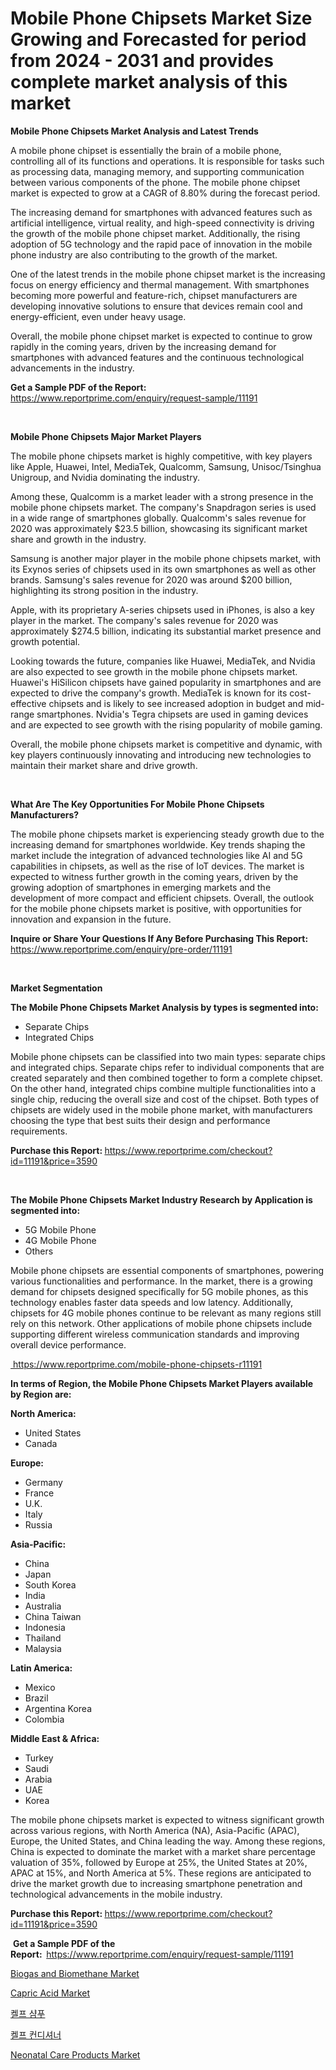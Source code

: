 <p><h1>Mobile Phone Chipsets Market Size Growing and Forecasted for period from 2024 - 2031 and provides complete market analysis of this market</h1></p><p><strong>Mobile Phone Chipsets Market Analysis and Latest Trends</strong></p>
<p><p>A mobile phone chipset is essentially the brain of a mobile phone, controlling all of its functions and operations. It is responsible for tasks such as processing data, managing memory, and supporting communication between various components of the phone. The mobile phone chipset market is expected to grow at a CAGR of 8.80% during the forecast period.</p><p>The increasing demand for smartphones with advanced features such as artificial intelligence, virtual reality, and high-speed connectivity is driving the growth of the mobile phone chipset market. Additionally, the rising adoption of 5G technology and the rapid pace of innovation in the mobile phone industry are also contributing to the growth of the market.</p><p>One of the latest trends in the mobile phone chipset market is the increasing focus on energy efficiency and thermal management. With smartphones becoming more powerful and feature-rich, chipset manufacturers are developing innovative solutions to ensure that devices remain cool and energy-efficient, even under heavy usage.</p><p>Overall, the mobile phone chipset market is expected to continue to grow rapidly in the coming years, driven by the increasing demand for smartphones with advanced features and the continuous technological advancements in the industry.</p></p>
<p><strong>Get a Sample PDF of the Report:&nbsp;</strong> <a href="https://www.reportprime.com/enquiry/request-sample/11191">https://www.reportprime.com/enquiry/request-sample/11191</a></p>
<p>&nbsp;</p>
<p><strong>Mobile Phone Chipsets Major Market Players</strong></p>
<p><p>The mobile phone chipsets market is highly competitive, with key players like Apple, Huawei, Intel, MediaTek, Qualcomm, Samsung, Unisoc/Tsinghua Unigroup, and Nvidia dominating the industry. </p><p>Among these, Qualcomm is a market leader with a strong presence in the mobile phone chipsets market. The company's Snapdragon series is used in a wide range of smartphones globally. Qualcomm's sales revenue for 2020 was approximately $23.5 billion, showcasing its significant market share and growth in the industry. </p><p>Samsung is another major player in the mobile phone chipsets market, with its Exynos series of chipsets used in its own smartphones as well as other brands. Samsung's sales revenue for 2020 was around $200 billion, highlighting its strong position in the industry. </p><p>Apple, with its proprietary A-series chipsets used in iPhones, is also a key player in the market. The company's sales revenue for 2020 was approximately $274.5 billion, indicating its substantial market presence and growth potential. </p><p>Looking towards the future, companies like Huawei, MediaTek, and Nvidia are also expected to see growth in the mobile phone chipsets market. Huawei's HiSilicon chipsets have gained popularity in smartphones and are expected to drive the company's growth. MediaTek is known for its cost-effective chipsets and is likely to see increased adoption in budget and mid-range smartphones. Nvidia's Tegra chipsets are used in gaming devices and are expected to see growth with the rising popularity of mobile gaming. </p><p>Overall, the mobile phone chipsets market is competitive and dynamic, with key players continuously innovating and introducing new technologies to maintain their market share and drive growth.</p></p>
<p>&nbsp;</p>
<p><strong>What Are The Key Opportunities For Mobile Phone Chipsets Manufacturers?</strong></p>
<p><p>The mobile phone chipsets market is experiencing steady growth due to the increasing demand for smartphones worldwide. Key trends shaping the market include the integration of advanced technologies like AI and 5G capabilities in chipsets, as well as the rise of IoT devices. The market is expected to witness further growth in the coming years, driven by the growing adoption of smartphones in emerging markets and the development of more compact and efficient chipsets. Overall, the outlook for the mobile phone chipsets market is positive, with opportunities for innovation and expansion in the future.</p></p>
<p><strong>Inquire or Share Your Questions If Any Before Purchasing This Report:</strong> <a href="https://www.reportprime.com/enquiry/pre-order/11191">https://www.reportprime.com/enquiry/pre-order/11191</a></p>
<p>&nbsp;</p>
<p><strong>Market Segmentation</strong></p>
<p><strong>The Mobile Phone Chipsets Market Analysis by types is segmented into:</strong></p>
<p><ul><li>Separate Chips</li><li>Integrated Chips</li></ul></p>
<p><p>Mobile phone chipsets can be classified into two main types: separate chips and integrated chips. Separate chips refer to individual components that are created separately and then combined together to form a complete chipset. On the other hand, integrated chips combine multiple functionalities into a single chip, reducing the overall size and cost of the chipset. Both types of chipsets are widely used in the mobile phone market, with manufacturers choosing the type that best suits their design and performance requirements.</p></p>
<p><strong>Purchase this Report:&nbsp;</strong><a href="https://www.reportprime.com/checkout?id=11191&price=3590">https://www.reportprime.com/checkout?id=11191&price=3590</a></p>
<p>&nbsp;</p>
<p><strong>The Mobile Phone Chipsets Market Industry Research by Application is segmented into:</strong></p>
<p><ul><li>5G Mobile Phone</li><li>4G Mobile Phone</li><li>Others</li></ul></p>
<p><p>Mobile phone chipsets are essential components of smartphones, powering various functionalities and performance. In the market, there is a growing demand for chipsets designed specifically for 5G mobile phones, as this technology enables faster data speeds and low latency. Additionally, chipsets for 4G mobile phones continue to be relevant as many regions still rely on this network. Other applications of mobile phone chipsets include supporting different wireless communication standards and improving overall device performance.</p></p>
<p><a href="https://www.reportprime.com/mobile-phone-chipsets-r11191">&nbsp;https://www.reportprime.com/mobile-phone-chipsets-r11191</a></p>
<p><strong>In terms of Region, the Mobile Phone Chipsets Market Players available by Region are:</strong></p>
<p>
    <p> <strong> North America: </strong>
        <ul>
            <li>United States</li>
            <li>Canada</li>
        </ul>
        </p> 
    <p> <strong> Europe: </strong>
        <ul>
            <li>Germany</li>
            <li>France</li>
            <li>U.K.</li>
            <li>Italy</li>
            <li>Russia</li>
        </ul>
        </p> 
    <p> <strong> Asia-Pacific: </strong>
        <ul>
            <li>China</li>
            <li>Japan</li>
            <li>South Korea</li>
            <li>India</li>
            <li>Australia</li>
            <li>China Taiwan</li>
            <li>Indonesia</li>
            <li>Thailand</li>
            <li>Malaysia</li>
        </ul>
        </p> 
    <p> <strong> Latin America: </strong>
        <ul>
            <li>Mexico</li>
            <li>Brazil</li>
            <li>Argentina Korea</li>
            <li>Colombia</li>
        </ul>
        </p> 
    <p> <strong> Middle East & Africa: </strong>
        <ul>
            <li>Turkey</li>
            <li>Saudi</li>
            <li>Arabia</li>
            <li>UAE</li>
            <li>Korea</li>
        </ul>
    </p>
    </p>
<p><p>The mobile phone chipsets market is expected to witness significant growth across various regions, with North America (NA), Asia-Pacific (APAC), Europe, the United States, and China leading the way. Among these regions, China is expected to dominate the market with a market share percentage valuation of 35%, followed by Europe at 25%, the United States at 20%, APAC at 15%, and North America at 5%. These regions are anticipated to drive the market growth due to increasing smartphone penetration and technological advancements in the mobile industry.</p></p>
<p><strong>Purchase this Report: </strong><a href="https://www.reportprime.com/checkout?id=11191&price=3590">https://www.reportprime.com/checkout?id=11191&price=3590</a></p>
<p>&nbsp;<strong>Get a Sample PDF of the Report:&nbsp;&nbsp;</strong><a href="https://www.reportprime.com/enquiry/request-sample/11191">https://www.reportprime.com/enquiry/request-sample/11191</a></p>
<p><strong></strong></p>
<p><p><a href="https://issuu.com/reportprime-2/docs/biogas-and-biomethane-market-size-2030.pptx">Biogas and Biomethane Market</a></p><p><a href="https://issuu.com/reportprime-2/docs/capric-acid-market-size-2030.pptx">Capric Acid Market</a></p><p><a href="https://github.com/idcefvhkdut6/Market-Research-Report-List-1/blob/main/806865023951.md">켈프 샴푸</a></p><p><a href="https://github.com/vsap75a286l/Market-Research-Report-List-1/blob/main/742697723952.md">켈프 컨디셔너</a></p><p><a href="https://github.com/lylyparadise/Market-Research-Report-List-2/blob/main/neonatal-care-products-market.md">Neonatal Care Products Market</a></p></p>